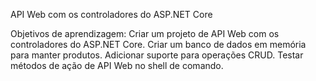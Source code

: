 API Web com os controladores do ASP.NET Core

Objetivos de aprendizagem:
    Criar um projeto de API Web com os controladores do ASP.NET Core.
    Criar um banco de dados em memória para manter produtos.
    Adicionar suporte para operações CRUD.
    Testar métodos de ação de API Web no shell de comando.

